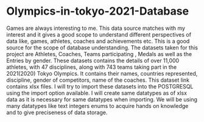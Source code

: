 # Olympics-in-tokyo-2021-Database
Games are always interesting to me. This data source matches with my interest and it gives a good scope to understand different perspectives of data like, games, athletes, coaches and achievements etc. This is a good source for the scope of database understanding. The datasets taken for this project are Athletes, Coaches, Teams participating , Medals as well as the Entries by gender. These datasets contains the details of over 11,000 athletes, with 47 disciplines, along with 743 teams taking part in the 2021(2020) Tokyo Olympics. It contains their names, countries represented, discipline, gender of competitors, name of the coaches. This dataset link contains xlsx files. I will try to import these datasets into the POSTGRESQL using the import option available. I will create same datatypes as  of xlsx data as it is necessary for same datatypes when importing.  We will be using many datatypes like text integers enums to acquire hands on knowledge and to give preciseness of data storage.
